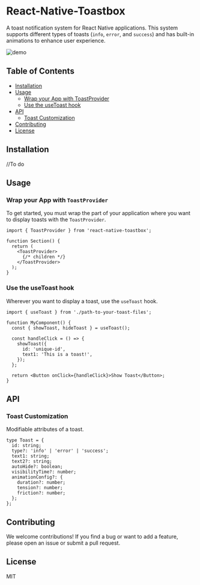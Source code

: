 # React-Native-Toastbox

A toast notification system for React Native applications. This system supports different types of toasts (`info`, `error`, and `success`) and has built-in animations to enhance user experience.


![demo](https://github.com/Slaverdure06/React-Native-Toastbox/assets/42808459/2c1c9d49-adfe-4d53-b9a1-556d516bc1b5)


## Table of Contents

- [Installation](#installation)
- [Usage](#usage)
  - [Wrap your App with ToastProvider](#wrap-your-app-with-toastprovider)
  - [Use the useToast hook](#use-the-usetoast-hook)
- [API](#api)
  - [Toast Customization](#toast-customization)
- [Contributing](#contributing)
- [License](#license)

## Installation

//To do

## Usage

### Wrap your App with `ToastProvider`

To get started, you must wrap the part of your application where you want to display toasts with the `ToastProvider`.

```tsx
import { ToastProvider } from 'react-native-toastbox';

function Section() {
  return (
    <ToastProvider>
      {/* children */}
    </ToastProvider>
  );
}
```

### Use the useToast hook

Wherever you want to display a toast, use the `useToast` hook.

```tsx
import { useToast } from './path-to-your-toast-files';

function MyComponent() {
  const { showToast, hideToast } = useToast();

  const handleClick = () => {
    showToast({
      id: 'unique-id',
      text1: 'This is a toast!',
    });
  };

  return <Button onClick={handleClick}>Show Toast</Button>;
}
```

## API

### Toast Customization

Modifiable attributes of a toast.

```tsx
type Toast = {
  id: string;
  type?: 'info' | 'error' | 'success';
  text1: string;
  text2?: string;
  autoHide?: boolean;
  visibilityTime?: number;
  animationConfig?: {
    duration?: number;
    tension?: number;
    friction?: number;
  };
};

```

## Contributing

We welcome contributions! If you find a bug or want to add a feature, please open an issue or submit a pull request.

## License

MIT
